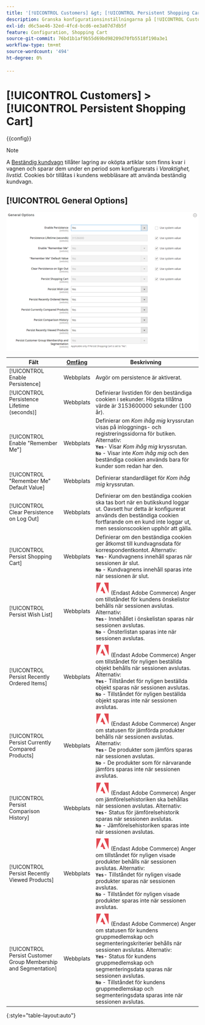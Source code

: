 ```yaml
---
title: '[!UICONTROL Customers] &gt; [!UICONTROL Persistent Shopping Cart]'
description: Granska konfigurationsinställningarna på [!UICONTROL Customers] &gt; [!UICONTROL Persistent Shopping Cart] sidan för Commerce Admin.
exl-id: d6c5ae46-32ed-4fcd-bcd6-ee3a07d7db5f
feature: Configuration, Shopping Cart
source-git-commit: 76bd1b1af9b55d69bd98209d70fb5518f190a3e1
workflow-type: tm+mt
source-wordcount: '494'
ht-degree: 0%

---
```


# [!UICONTROL Customers] > [!UICONTROL Persistent Shopping Cart]

{{config}}

>[!NOTE]
>
>A [Beständig kundvagn](../../stores-purchase/cart-persistent.md) tillåter lagring av oköpta artiklar som finns kvar i vagnen och sparar dem under en period som konfigurerats i _Varaktighet, livstid_. Cookies bör tillåtas i kundens webbläsare att använda beständig kundvagn.

## [!UICONTROL General Options]

![Allmänna alternativ](./assets/persistent-shopping-cart-general.png)<!-- zoom -->

<!-- [General Options](https://docs.magento.com/user-guide/sales/cart-persistent-configuration.html) -->

| Fält | [Omfång](../../getting-started/websites-stores-views.md#scope-settings) | Beskrivning |
|--- |--- |--- |
| [!UICONTROL Enable Persistence] | Webbplats | Avgör om persistence är aktiverat. |
| [!UICONTROL Persistence Lifetime (seconds)] | Webbplats | Definierar livstiden för den beständiga cookien i sekunder. Högsta tillåtna värde är 3153600000 sekunder (100 år). |
| [!UICONTROL Enable "Remember Me"] | Webbplats | Definierar om _Kom ihåg mig_ kryssrutan visas på inloggnings- och registreringssidorna för butiken. Alternativ: <br/>**`Yes`**- Visar _Kom ihåg mig_ kryssrutan.<br/>**`No`** - Visar inte _Kom ihåg mig_ och den beständiga cookien används bara för kunder som redan har den. |
| [!UICONTROL "Remember Me" Default Value] | Webbplats | Definierar standardläget för _Kom ihåg mig_ kryssrutan. |
| [!UICONTROL Clear Persistence on Log Out] | Webbplats | Definierar om den beständiga cookien ska tas bort när en butikskund loggar ut. Oavsett hur detta är konfigurerat används den beständiga cookien fortfarande om en kund inte loggar ut, men sessionscookien upphör att gälla. |
| [!UICONTROL Persist Shopping Cart] | Webbplats | Definierar om den beständiga cookien ger åtkomst till kundvagnsdata för korrespondentkontot. Alternativ: <br/>**`Yes`**- Kundvagnens innehåll sparas när sessionen är slut.<br/>**`No`** - Kundvagnens innehåll sparas inte när sessionen är slut. |
| [!UICONTROL Persist Wish List] | Webbplats | ![Adobe Commerce](../../assets/adobe-logo.svg) (Endast Adobe Commerce) Anger om tillståndet för kundens önskelistor behålls när sessionen avslutas. Alternativ: <br/>**`Yes`**- Innehållet i önskelistan sparas när sessionen avslutas.<br/>**`No`** - Önsterlistan sparas inte när sessionen avslutas. |
| [!UICONTROL Persist Recently Ordered Items] | Webbplats | ![Adobe Commerce](../../assets/adobe-logo.svg) (Endast Adobe Commerce) Anger om tillståndet för nyligen beställda objekt behålls när sessionen avslutas. Alternativ: <br/>**`Yes`**- Tillståndet för nyligen beställda objekt sparas när sessionen avslutas.<br/>**`No`** - Tillståndet för nyligen beställda objekt sparas inte när sessionen avslutas. |
| [!UICONTROL Persist Currently Compared Products] | Webbplats | ![Adobe Commerce](../../assets/adobe-logo.svg) (Endast Adobe Commerce) Anger om statusen för jämförda produkter behålls när sessionen avslutas. Alternativ: <br/>**`Yes`**- De produkter som jämförs sparas när sessionen avslutas.<br/>**`No`** - De produkter som för närvarande jämförs sparas inte när sessionen avslutas. |
| [!UICONTROL Persist Comparison History] | Webbplats | ![Adobe Commerce](../../assets/adobe-logo.svg) (Endast Adobe Commerce) Anger om jämförelsehistoriken ska behållas när sessionen avslutas. Alternativ: <br/>**`Yes`**- Status för jämförelsehistorik sparas när sessionen avslutas.<br/>**`No`** - Jämförelsehistoriken sparas inte när sessionen avslutas. |
| [!UICONTROL Persist Recently Viewed Products] | Webbplats | ![Adobe Commerce](../../assets/adobe-logo.svg) (Endast Adobe Commerce) Anger om tillståndet för nyligen visade produkter behålls när sessionen avslutas. Alternativ: <br/>**`Yes`**- Tillståndet för nyligen visade produkter sparas när sessionen avslutas.<br/>**`No`** - Tillståndet för nyligen visade produkter sparas inte när sessionen avslutas. |
| [!UICONTROL Persist Customer Group Membership and Segmentation] | Webbplats | ![Adobe Commerce](../../assets/adobe-logo.svg) (Endast Adobe Commerce) Anger om statusen för kundens gruppmedlemskap och segmenteringskriterier behålls när sessionen avslutas. Alternativ: <br/>**`Yes`**- Status för kundens gruppmedlemskap och segmenteringsdata sparas när sessionen avslutas.<br/>**`No`** - Tillståndet för kundens gruppmedlemskap och segmenteringsdata sparas inte när sessionen avslutas. |

{:style=&quot;table-layout:auto&quot;}
